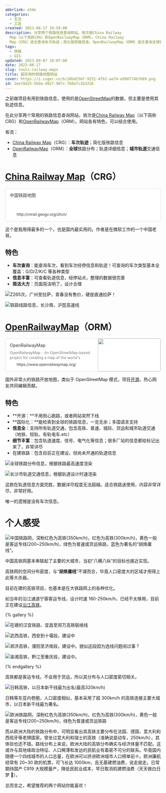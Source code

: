 ```yaml
---
abbrlink: e5de
categories:
  - 生活
  - 工具
created: 2023-08-17 10:59:00
description: 分享两个铁路信息查询网站，依次是China Railway
  Map（以下简称CRG）和OpenRailwayMap（ORM）。China Railway
  Map（CRG）适合查询车次轨迹；简化版铁路信息。OpenRailwayMap（ORM）适合查询全球铁路分布；轨道详细信息；城市轨道交通信息。
tags:
  - 铁路
  - GIS
updated: 2023-09-07 10:07:00
date: 2023-08-17
slug: tools-railway-maps
title: 超实用的铁路地图网站
cover: https://i.cuger.cn/b/20bd256f-9251-4fb2-ae74-e990774b7889.png
id: 2ee19d25-5b9a-4927-907c-7b8a7c2b3226
---
```


之前做项目有用到铁路信息，使用的是[OpenStreetMap](https://www.openstreetmap.org/)的数据，但主要是使用其轨迹信息。

在此分享两个常用的铁路信息查询网站，依次是[China Railway Map](http://cnrail.geogv.org/)（以下简称 CRG）和[OpenRailwayMap](https://www.openrailwaymap.org/)（ORM）。网站各有特色，可以结合使用。

省流：

- [China Railway Map](http://cnrail.geogv.org/)（CRG）：**车次轨迹**；简化版铁路信息
- [OpenRailwayMap](https://www.openrailwaymap.org/)（ORM）：**全球**铁路分布；轨道详细信息；**城市轨道**交通信息

# [China Railway Map](http://cnrail.geogv.org/)（CRG）

<div style="width: 100%; margin-top: 4px; margin-bottom: 4px;"><div style="display: flex; background:white;border-radius:5px"><a href="http://cnrail.geogv.org/zhcn/"target="_blank"rel="noopener noreferrer"style="display: flex; color: inherit; text-decoration: none; user-select: none; transition: background 20ms ease-in 0s; cursor: pointer; flex-grow: 1; min-width: 0px; flex-wrap: wrap-reverse; align-items: stretch; text-align: left; overflow: hidden; border: 1px solid rgba(55, 53, 47, 0.16); border-radius: 5px; position: relative; fill: inherit;"><div style="flex: 4 1 180px; padding: 12px 14px 14px; overflow: hidden; text-align: left;"><div style="font-size: 14px; line-height: 20px; color: rgb(55, 53, 47); white-space: nowrap; overflow: hidden; text-overflow: ellipsis; min-height: 24px; margin-bottom: 2px;">中国铁路地图</div><div style="font-size: 12px; line-height: 16px; color: rgba(55, 53, 47, 0.65); height: 32px; overflow: hidden;"></div><div style="display: flex; margin-top: 6px; height: 16px;"><img src=""style="width: 16px; height: 16px; min-width: 16px; margin-right: 6px;"><div style="font-size: 12px; line-height: 16px; color: rgb(55, 53, 47); white-space: nowrap; overflow: hidden; text-overflow: ellipsis;">http://cnrail.geogv.org/zhcn/</div></div></div></a></div></div>

这个是我用得最多的一个，也是国内最实用的。作者是在微软工作的一个中国老哥。

## 特色

- **车次查询**：能查询车次，看到车次经停信息和轨迹！可查询的车次类型基本全覆盖：G/D/Z/K/C 等各种类型
- **信息丰富**：可查看轨道信息，经停站点，整理的数据很完善
- **简洁大方**：页面简洁明了，设计合理

![Z265次，广州至拉萨，青春没有售价，硬座直通拉萨！](https://i.cuger.cn/b/a1dd86d6-1ca2-4f9e-af90-3fc4b765a885.png)

![铁路线路信息，长沙南，沪昆高速线](https://i.cuger.cn/b/6857da40-bcf4-4fee-afa7-a8c9cc95020b.png)

# [OpenRailwayMap](https://www.openrailwaymap.org/)（ORM）

<div style="width: 100%; margin-top: 4px; margin-bottom: 4px;"><div style="display: flex; background:white;border-radius:5px"><a href="https://www.openrailwaymap.org/"target="_blank"rel="noopener noreferrer"style="display: flex; color: inherit; text-decoration: none; user-select: none; transition: background 20ms ease-in 0s; cursor: pointer; flex-grow: 1; min-width: 0px; flex-wrap: wrap-reverse; align-items: stretch; text-align: left; overflow: hidden; border: 1px solid rgba(55, 53, 47, 0.16); border-radius: 5px; position: relative; fill: inherit;"><div style="flex: 4 1 180px; padding: 12px 14px 14px; overflow: hidden; text-align: left;"><div style="font-size: 14px; line-height: 20px; color: rgb(55, 53, 47); white-space: nowrap; overflow: hidden; text-overflow: ellipsis; min-height: 24px; margin-bottom: 2px;">OpenRailwayMap</div><div style="font-size: 12px; line-height: 16px; color: rgba(55, 53, 47, 0.65); height: 32px; overflow: hidden;">OpenRailwayMap - An OpenStreetMap-based project for creating a map of the world&#39;s railway infrastructure.</div><div style="display: flex; margin-top: 6px; height: 16px;"><img src="img/openrailwaymap-16.png"style="width: 16px; height: 16px; min-width: 16px; margin-right: 6px;"><div style="font-size: 12px; line-height: 16px; color: rgb(55, 53, 47); white-space: nowrap; overflow: hidden; text-overflow: ellipsis;">https://www.openrailwaymap.org/</div></div></div><div style="flex: 1 1 180px; display: block; position: relative;"><div style="position: absolute; inset: 0px;"><div style="width: 100%; height: 100%;"><img src="https://www.openrailwaymap.org/img/openrailwaymap-310.png" referrerpolicy="no-referrer" style="display: block; object-fit: cover; border-radius: 3px; width: 100%; height: 100%;"></div></div></div></a></div></div>

国外非常火的铁路开放地图，类似于 OpenStreetMap 模式，项目[开源](https://github.com/OpenRailwayMap/OpenRailwayMap)，热心网友共同编辑贡献。

## 特色

- **开源：**不用担心跑路，或者网站突然下线
- **国际化：**能检索到全球的铁路信息，一览无余；多国语言支持
- **信息全**：支持所有轨道交通，包含高铁、普速、城际、货运和城市轨道交通（地铁、轻轨、有轨电车.etc）
- **细节丰富**：包含轨道速度、信号、电气化等信息；很多厂站的信息都给标记出来了，非常详尽
- 在建铁路：包含目前正在建设，但尚未开通的轨道信息

![全球铁路分布信息，根据铁路最高速度渲染](https://i.cuger.cn/b/bc809d2d-c53a-47d7-aded-ad65e7569593.png)

![长沙市轨道交通信息，根据轨道设计时速渲染](https://i.cuger.cn/b/2922a8e7-c52a-41a1-86e5-7334c51e6732.png)

这款在轨道信息方面完胜，数据详尽程度无法超越。适合铁路迷使用，内容非常详尽，非常好用。

唯一的遗憾是没有车次信息。

# 个人感受

![中国铁路网，深粉红色为高铁(350km/h)，红色为高铁(300km/h)，黄色一般是客运专线(200~250km/h)，绿色为普速或货运铁路，蓝色为著名的“胡焕庸线”。](https://i.cuger.cn/b/feeec3e0-e1db-4623-9b1e-54bebf7ad9f5.png)

中国高铁网基本串联起了主要的大城市，当初“八横八纵”的目标也接近实现。

高铁网的空间分布密度，与“**胡焕庸线**”不谋而合，毕竟人口密度大的区域才用得上此等大杀器。

目前在建的高铁项目，也基本是在大铁路网上的各种优化。

如当年的沿江通道宁蓉客运专线，设计时速 160-250km/h，已经不太够用，目前正在建设[沿江高铁](https://zh.wikipedia.org/wiki/%E6%B2%BF%E6%B1%9F%E9%AB%98%E9%93%81%E9%80%9A%E9%81%93)。

{% gallery %}

![在建的汉宜铁路、宜昌至郑万高铁联络线](https://i.cuger.cn/b/05ed4b46-eb28-41e1-becc-3bfe22cecec0.png)

![武西高铁，西安到十堰段，建设中](https://i.cuger.cn/b/ea3a69e9-da0f-4168-bcea-257f355785f8.png)

![郑济高铁，濮阳至济南段，建设中。貌似这段因为选线问题闹过事？](https://i.cuger.cn/b/a0c2f83b-d321-42fd-907a-d501e2503397.png)

![渝湘高铁，黔江至重庆段，建设中。](https://i.cuger.cn/b/8fc710d0-2bfc-46f7-a5cd-67199129391b.png)

{% endgallery %}

高铁都是客运专线，不会用于货运，所以其分布与人口密度密切相关。

![日韩高铁，以日本新干线最为出名(最高320km/h)](https://i.cuger.cn/b/1fda71b7-8289-4403-86d9-24b536440eca.png)

日韩等东亚内卷圈，人口密度相似，基本采用了超 300km/h 的高铁连接主要大城市，以日本新干线最为著名。

![欧洲铁路网，深粉红色为高铁(350km/h)，红色为高铁(300km/h)，黄色一般是客运专线(200~250km/h)，绿色为普速或货运铁路](https://i.cuger.cn/b/4b2a9fc4-0723-4aab-8081-102ba0e3d312.png)

而从欧洲大陆的铁路分布中，可明显看出其高铁主要分布在法国、德国、意大利和西班牙等老牌国家。曾坐过意大利和瑞士的高铁（准确说是动车，250km/h），其体验也还不错。路线分布上来说，欧洲大陆的高铁分布确实与经济体量不匹配。这或许与其地缘政治特征、人口稀薄和发达的民航业有着密不可分的联系。毕竟国内随便一个四线城市的人口总量，在欧洲可以挤进欧洲城市人口榜单前十。欧洲廉航经常有 20~30 欧的机票，可飞长达 1000km，且无基建燃油费，说走就走。日常期待国产 C919 大规模量产，降低民航业成本，早日取消机建燃油费（天天做白日梦 🤣）。

总而言之，希望推荐的两个网站你能喜欢！
